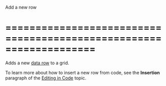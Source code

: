 <!--**
/*-------------------------------------------
    Auto-generated file. Do not modify.
-------------------------------------------

**-->
<!--d-->
Add a new row
<!--/d-->
===================================================================
===================================================================

<!--shortDescription-->
Adds a new [data row](/Documentation/Guide/UI_Widgets/Data_Grid/Visual_Elements/#Grid_Rows) to a grid.
<!--/shortDescription-->

<!--fullDescription-->
To learn more about how to insert a new row from code, see the **Insertion** paragraph of the [Editing in Code](/Documentation/Guide/UI_Widgets/Data_Grid/Data_Editing/#Editing_in_Code) topic.
<!--/fullDescription-->